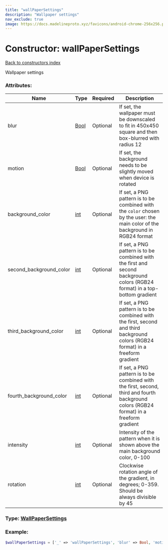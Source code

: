 ```yaml
---
title: "wallPaperSettings"
description: "Wallpaper settings"
nav_exclude: true
image: https://docs.madelineproto.xyz/favicons/android-chrome-256x256.png
---
```

# Constructor: wallPaperSettings  
[Back to constructors index](/API_docs/constructors/index.html)



Wallpaper settings

### Attributes:

| Name     |    Type       | Required | Description |
|----------|---------------|----------|-------------|
|blur|[Bool](/API_docs/types/Bool.html) | Optional|If set, the wallpaper must be downscaled to fit in 450x450 square and then box-blurred with radius 12|
|motion|[Bool](/API_docs/types/Bool.html) | Optional|If set, the background needs to be slightly moved when device is rotated|
|background\_color|[int](/API_docs/types/int.html) | Optional|If set, a PNG pattern is to be combined with the `color` chosen by the user: the main color of the background in RGB24 format|
|second\_background\_color|[int](/API_docs/types/int.html) | Optional|If set, a PNG pattern is to be combined with the first and second background colors (RGB24 format) in a top-bottom gradient|
|third\_background\_color|[int](/API_docs/types/int.html) | Optional|If set, a PNG pattern is to be combined with the first, second and third background colors (RGB24 format) in a freeform gradient|
|fourth\_background\_color|[int](/API_docs/types/int.html) | Optional|If set, a PNG pattern is to be combined with the first, second, third and fourth background colors (RGB24 format) in a freeform gradient|
|intensity|[int](/API_docs/types/int.html) | Optional|Intensity of the pattern when it is shown above the main background color, 0-100|
|rotation|[int](/API_docs/types/int.html) | Optional|Clockwise rotation angle of the gradient, in degrees; 0-359. Should be always divisible by 45|



### Type: [WallPaperSettings](/API_docs/types/WallPaperSettings.html)


### Example:

```php
$wallPaperSettings = ['_' => 'wallPaperSettings', 'blur' => Bool, 'motion' => Bool, 'background_color' => int, 'second_background_color' => int, 'third_background_color' => int, 'fourth_background_color' => int, 'intensity' => int, 'rotation' => int];
```  
